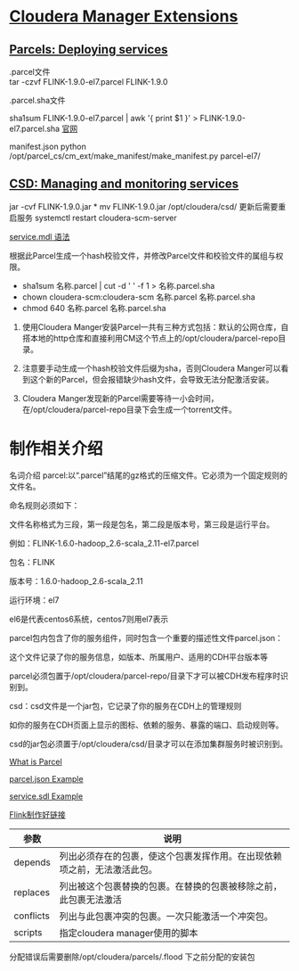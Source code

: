 # [Cloudera Manager Extensions](https://github.com/cloudera/cm_ext/wiki)
## [Parcels: Deploying services](https://github.com/cloudera/cm_ext/wiki/Parcels%3A-What-and-Why%3F)

.parcel文件  
tar -czvf FLINK-1.9.0-el7.parcel FLINK-1.9.0

.parcel.sha文件

sha1sum  FLINK-1.9.0-el7.parcel | awk '{ print $1 }' > FLINK-1.9.0-el7.parcel.sha
[官网](https://docs.cloudera.com/documentation/enterprise/5-14-x/topics/cm_ig_create_local_parcel_repo.html)


manifest.json
python /opt/parcel_cs/cm_ext/make_manifest/make_manifest.py parcel-el7/


## [CSD: Managing and monitoring services](https://github.com/cloudera/cm_ext/wiki/CSD-Overview)


jar -cvf FLINK-1.9.0.jar *
mv FLINK-1.9.0.jar /opt/cloudera/csd/
更新后需要重启服务
systemctl restart cloudera-scm-server

[service.mdl 语法](https://github.com/cloudera/cm_ext/wiki/Service-Monitoring-Descriptor-Language-Reference)


根据此Parcel生成一个hash校验文件，并修改Parcel文件和校验文件的属组与权限。
* sha1sum 名称.parcel | cut -d ' ' -f 1 > 名称.parcel.sha
* chown cloudera-scm:cloudera-scm  名称.parcel 名称.parcel.sha
* chmod 640 名称.parcel 名称.parcel.sha


1. 使用Cloudera Manger安装Parcel一共有三种方式包括：默认的公网仓库，自搭本地的http仓库和直接利用CM这个节点上的/opt/cloudera/parcel-repo目录。

2. 注意要手动生成一个hash校验文件后缀为sha，否则Cloudera Manger可以看到这个新的Parcel，但会报错缺少hash文件，会导致无法分配激活安装。

3. Cloudera Manger发现新的Parcel需要等待一小会时间，在/opt/cloudera/parcel-repo目录下会生成一个torrent文件。

# 制作相关介绍
名词介绍
parcel:以“.parcel”结尾的gz格式的压缩文件。它必须为一个固定规则的文件名。

命名规则必须如下：

文件名称格式为三段，第一段是包名，第二段是版本号，第三段是运行平台。

例如：FLINK-1.6.0-hadoop_2.6-scala_2.11-el7.parcel

包名：FLINK

版本号：1.6.0-hadoop_2.6-scala_2.11

运行环境：el7

el6是代表centos6系统，centos7则用el7表示

parcel包内包含了你的服务组件，同时包含一个重要的描述性文件parcel.json：

这个文件记录了你的服务信息，如版本、所属用户、适用的CDH平台版本等

parcel必须包置于/opt/cloudera/parcel-repo/目录下才可以被CDH发布程序时识别到。

csd：csd文件是一个jar包，它记录了你的服务在CDH上的管理规则

如你的服务在CDH页面上显示的图标、依赖的服务、暴露的端口、启动规则等。

csd的jar包必须置于/opt/cloudera/csd/目录才可以在添加集群服务时被识别到。






[What is Parcel](https://github.com/cloudera/cm_ext/wiki/Parcels%3A-What-and-Why%3F)

[parcel.json Example](https://github.com/cloudera/cm_ext/wiki/The-parcel.json-file)

[service.sdl Example](https://github.com/cloudera/cm_ext/wiki/Service-Descriptor-Language-Reference)


[Flink制作好链接](https://gitee.com/tony429001986/flink-cdh/tree/master/flink)


参数| 说明
-|-
depends| 列出必须存在的包裹，使这个包裹发挥作用。在出现依赖项之前，无法激活此包。
replaces| 列出被这个包裹替换的包裹。在替换的包裹被移除之前，此包裹无法激活
conflicts| 列出与此包裹冲突的包裹。一次只能激活一个冲突包。
scripts| 指定cloudera manager使用的脚本


分配错误后需要删除/opt/cloudera/parcels/.flood 下之前分配的安装包










